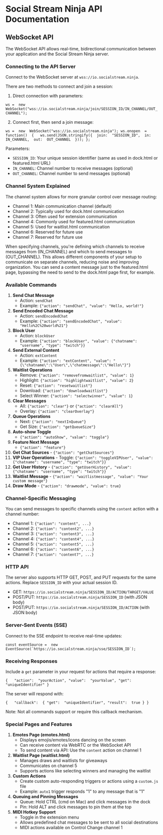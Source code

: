 
# Social Stream Ninja API Documentation

## WebSocket API

The WebSocket API allows real-time, bidirectional communication between your application and the Social Stream Ninja server.

### Connecting to the API Server

Connect to the WebSocket server at `wss://io.socialstream.ninja`.

There are two methods to connect and join a session:

1.  Direct connection with parameters:

`ws =  new  WebSocket("wss://io.socialstream.ninja/join/SESSION_ID/IN_CHANNEL/OUT_CHANNEL");`

2.  Connect first, then send a join message:

`ws =  new  WebSocket("wss://io.socialstream.ninja"); ws.onopen  =  function()  {   ws.send(JSON.stringify({  join:  "SESSION_ID",  in:  IN_CHANNEL,  out:  OUT_CHANNEL  })); };`

Parameters:

-   `SESSION_ID`: Your unique session identifier (same as used in dock.html or featured.html URL)
-   `IN_CHANNEL`: Channel number to receive messages (optional)
-   `OUT_CHANNEL`: Channel number to send messages (optional)

### Channel System Explained

The channel system allows for more granular control over message routing:

-   Channel 1: Main communication channel (default)
-   Channel 2: Typically used for dock.html communication
-   Channel 3: Often used for extension communication
-   Channel 4: Commonly used for featured.html communication
-   Channel 5: Used for waitlist.html communication
-   Channel 6: Reserved for future use
-   Channel 7: Reserved for future use

When specifying channels, you're defining which channels to receive messages from (IN_CHANNEL) and which to send messages to (OUT_CHANNEL). This allows different components of your setup to communicate on separate channels, reducing noise and improving organization. You can send a content message just to the featured.html page, bypassing the need to send to the dock.html page first, for example.

### Available Commands

1.  **Send Chat Message**
    -   Action: `sendChat`
    -   Example: `{"action": "sendChat", "value": "Hello, world!"}`
2.  **Send Encoded Chat Message**
    -   Action: `sendEncodedChat`
    -   Example: `{"action": "sendEncodedChat", "value": "Hello%2C%20world%21"}`
3.  **Block User**
    -   Action: `blockUser`
    -   Example: `{"action": "blockUser", "value": {"chatname": "username", "type": "twitch"}}`
4.  **Send External Content**
    -   Action: `extContent`
    -   Example: `{"action": "extContent", "value": "{\"chatname\":\"User\",\"chatmessage\":\"Hello\"}"}`
5.  **Waitlist Operations**
    -   Remove: `{"action": "removefromwaitlist", "value": 1}`
    -   Highlight: `{"action": "highlightwaitlist", "value": 2}`
    -   Reset: `{"action": "resetwaitlist"}`
    -   Download: `{"action": "downloadwaitlist"}`
    -   Select Winner: `{"action": "selectwinner", "value": 1}`
6.  **Clear Messages**
    -   All: `{"action": "clear"}` or `{"action": "clearAll"}`
    -   Overlay: `{"action": "clearOverlay"}`
7.  **Queue Operations**
    -   Next: `{"action": "nextInQueue"}`
    -   Get Size: `{"action": "getQueueSize"}`
8.  **Auto-show Toggle**
    -   `{"action": "autoShow", "value": "toggle"}`
9.  **Feature Next Message**
    -   `{"action": "feature"}`
10.  **Get Chat Sources**
    -   `{"action": "getChatSources"}`
11.  **VIP User Operations**
    -   Toggle: `{"action": "toggleVIPUser", "value": {"chatname": "username", "type": "twitch"}}`
12.  **Get User History**
    -   `{"action": "getUserHistory", "value": {"chatname": "username", "type": "twitch"}}`
13.  **Waitlist Message**
    -   `{"action": "waitlistmessage", "value": "Your custom message"}`
14.  **Draw Mode**
    -   `{"action": "drawmode", "value": true}`

### Channel-Specific Messaging

You can send messages to specific channels using the `content` action with a channel number:

-   Channel 1: `{"action": "content", ...}`
-   Channel 2: `{"action": "content2", ...}`
-   Channel 3: `{"action": "content3", ...}`
-   Channel 4: `{"action": "content4", ...}`
-   Channel 5: `{"action": "content5", ...}`
-   Channel 6: `{"action": "content6", ...}`
-   Channel 7: `{"action": "content7", ...}`

### HTTP API

The server also supports HTTP GET, POST, and PUT requests for the same actions. Replace `SESSION_ID` with your actual session ID.

-   GET: `https://io.socialstream.ninja/SESSION_ID/ACTION/TARGET/VALUE`
-   POST/PUT: `https://io.socialstream.ninja/SESSION_ID` (with JSON body)
-   POST/PUT: `https://io.socialstream.ninja/SESSION_ID/ACTION` (with JSON body)

### Server-Sent Events (SSE)

Connect to the SSE endpoint to receive real-time updates:

``const eventSource =  new  EventSource(`https://io.socialstream.ninja/sse/SESSION_ID`);``

### Receiving Responses

Include a `get` parameter in your request for actions that require a response:

`{   "action":  "yourAction", "value":  "yourValue", "get":  "uniqueIdentifier" }`

The server will respond with:


`{   "callback":  { "get":  "uniqueIdentifier", "result":  true } }`

Note: Not all commands support or require this callback mechanism.

### Special Pages and Features

1.  **Emotes Page (emotes.html)**
    -   Displays emojis/emotes/icons dancing on the screen
    -   Can receive content via WebRTC or the WebSocket API
    -   To send content via API: Use the `content` action on channel 1
2.  **Waitlist Page (waitlist.html)**
    -   Manages draws and waitlists for giveaways
    -   Communicates on channel 5
    -   Supports actions like selecting winners and managing the waitlist
3.  **Custom Actions**
    -   Create custom auto-responding triggers or actions using a `custom.js` file
    -   Example: `auto1` trigger responds "1" to any message that is "1"
4.  **Queuing and Pinning Messages**
    -   Queue: Hold CTRL (cmd on Mac) and click messages in the dock
    -   Pin: Hold ALT and click messages to pin them at the top
5.  **MIDI Hotkey Support**
    -   Toggle in the extension menu
    -   Allows predefined chat messages to be sent to all social destinations
    -   MIDI actions available on Control Change channel 1
